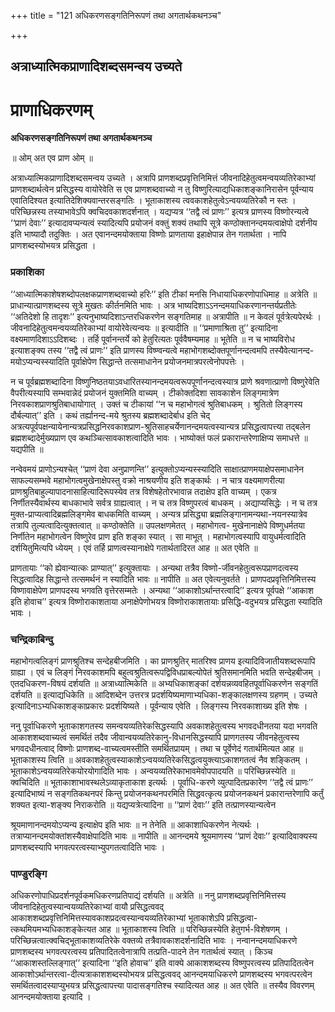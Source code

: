 +++
title = "121 अधिकरणसङ्गतिनिरूपणं तथा अगतार्थकथनञ्च"

+++


## अत्राध्यात्मिकप्राणादिशब्दसमन्वय उच्यते

# **प्राणाधिकरणम्**

**अधिकरणसङ्गतिनिरूपणं तथा अगतार्थकथनञ्च**

॥ ओम् अत एव प्राण ओम् ॥

अत्राध्यात्मिकप्राणादिशब्दसमन्वय उच्यते । अत्रापि प्राणशब्दप्रवृत्तिनिमित्तं जीवनादिहेतुत्वमन्वयव्यतिरेकाभ्यां प्राणशब्दार्थत्वेन प्रसिद्धस्य वायोरेवेति स एव प्राणशब्दवाच्यो न तु विष्णुरित्याद्यधिकाशङ्कानिरासेन पूर्वन्याय एवातिदिश्यत इत्यातिदेशिक्यवान्तरसङ्गतिः । भूताकाशस्य त्ववकाशहेतुत्वेऽन्वयव्यतिरेकौ न स्तः । परिच्छिन्नस्य तस्याभावेऽपि क्वचिदवकाशदर्शनात् । यद्यप्यत्र ‘‘तद्वै त्वं प्राणः’’ इत्यत्र प्राणस्य विष्णोरन्यत्वे ‘‘प्राणं देवाः’’ इत्यादावप्यन्यत्वं स्यादित्यपि प्रयोजनं वक्तुं शक्यं तथापि सूत्रे कण्ठोक्तानन्दमयत्वाक्षेपो दर्शनीय इति भाष्यादौ तदुक्तिः । अत एवानन्दमयोक्ताया विष्णोः प्राणताया इहाक्षेपान्न तेन गतार्थता । नापि प्राणशब्दस्योभयत्र प्रसिद्धता ।

### **प्रकाशिका**

‘‘आध्यात्मिकाशेषशब्दोपलक्षकप्राणशब्दवाच्यो हरिः’’ इति टीकां मनसि निधायाधिकरणोपाधिमाह ॥ अत्रेति ॥ प्राधान्यात्प्राणशब्दस्य सूत्रे मुखतः कीर्तनमिति भावः । अत्र भाष्यदिशाऽऽनन्दमयाधिकरणानन्तर्यप्रतीतेः ‘‘अतिदेशो हि तादृशः’’ इत्यनुभाष्यदिशाऽन्तरधिकरणेन सङ्गतिमाह ॥ अत्रापीति ॥ न केवलं पूर्वत्रेत्यपेरर्थः । जीवनादिहेतुत्वमन्वयव्यतिरेकाभ्यां वायोरेवेत्यन्वयः ॥ इत्यादीति ॥ ‘‘प्रमाणाश्रिता तु’’ इत्यादिना वक्ष्यमाणदिशाऽऽदिशब्दः । तर्हि पूर्वानन्तर्ये को हेतुरित्यतः पूर्ववैषम्यमाह ॥ भूतेति ॥ न च भाष्यविरोध इत्याशङ्क्य तस्य ‘‘तद्वै त्वं प्राणः’’ इति प्राणस्य विष्ण्वन्यत्वे महाभोगशब्दोक्तपूर्णानन्दत्वमपि तस्यैवेत्यानन्द-मयोऽप्यन्यस्स्यादिति पूर्वाक्षेपेण सिद्धान्ते तत्समाधानेन प्रयोजनमात्रपरत्वेनोपपत्तेः ।

न च पूर्वब्रह्मशब्दादिना विष्णुनिष्ठतयाऽवधारितस्यानन्दमयत्वरूपपूर्णानन्दत्वस्यात्र प्राणे श्रवणात्प्राणो विष्णुरेवेति वैपरीत्यस्यापि सम्भवान्नेदं प्रयोजनं युक्तमिति वाच्यम् । टीकोक्तदिशा सावकाशेन लिङ्गमात्रेण निरवकाशप्राणश्रुतिबाधायोगात् । उक्तं च टीकायां ‘‘न च महाभोगत्वं श्रुतिबाधकम् । श्रुतितो लिङ्गस्य दौर्बल्यात्’’ इति । कथं तर्ह्यानन्द-मये श्रुतस्य ब्रह्मशब्दादेर्बाध इति चेद् अत्रत्यपूर्वपक्षन्यायेनान्यत्रप्रसिद्धनिरवकाशप्राण-श्रुतिसाहचर्येणानन्दमयत्वस्यान्यत्र प्रसिद्धत्वापत्त्या तद्बलेन ब्रह्मशब्दादेर्मुख्यप्राण एव कथञ्चित्सावकाशत्वादिति भावः । भाष्योक्तं फलं प्रकारान्तरेणाक्षिप्य समाधत्ते ॥ यद्यपीति ॥

नन्वेवमयं प्राणोऽन्यश्चेत् ‘‘प्राणं देवा अनुप्राणन्ति’’ इत्युक्तोऽप्यन्यस्स्यादिति साक्षात्प्राणमयाक्षेपसमाधानेन साफल्यसम्भवे महाभोगत्वमुखेनाक्षेपस्तु वक्रो नाश्रयणीय इति शङ्कार्थः । न चात्र वक्ष्यमाणरीत्या प्राणश्रुतिबाहुल्यापादनासाहित्यादिरूपस्येव तत्र विशेषहेतोरभावान्न तदाक्षेप इति वाच्यम् । एकत्र निर्णीतस्यैवार्थस्य बाधकाभावे सर्वत्र ग्राह्यत्वात् । न च तत्र विष्णुपरत्वं बाधकम् । अद्याप्यसिद्धेः । न च तत्र मुक्त-प्राप्यत्वादिब्रह्मलिङ्गमेव बाधकमिति वाच्यम् । अन्यत्र प्रसिद्ध्या ब्रह्मलिङ्गानामन्यथा-नयनस्यात्रेव तत्रापि तुल्यत्वादित्युक्तत्वात् ॥ कण्ठोक्तेति ॥ उपलक्षणमेतत् । महाभोगत्व- मुखेनानाक्षेपे विष्णुधर्मतया निर्णीतेन महाभोगत्वेन विष्णुरेव प्राण इति शङ्का स्यात् । सा माभूत् । महाभोगत्वस्यापि वायुधर्मत्वादिति दर्शयितुमित्यपि ध्येयम् । एवं तर्हि प्राणत्वस्यानाक्षेपे गतार्थतादिरत आह ॥ अत एवेति ॥

प्राणतायाः ‘‘को ह्येवान्यात्कः प्राण्यात्’’ इत्युक्तायाः । अन्यथा तत्रैव विष्णो-र्जीवनहेतुत्वरूपप्राणदत्वस्य सिद्धत्वादिह सिद्धान्ते तत्समर्थनं न स्यादिति भावः ॥ नापीति ॥ अत एवेत्यनुवर्तते । प्राणपदप्रवृत्तिनिमित्तस्य विष्णावाक्षेपेण प्राणपदस्य भगवति वृत्तेरसम्मतेः । अन्यथा ‘‘आकाशोऽर्थान्तरत्वादि’’ इत्यत्र पूर्वपक्षे ‘‘आकाश इति होवाच’’ इत्यत्र विष्णोराकाशताया अनाक्षेपेणोभयत्र विष्णोराकाशतायाः प्रसिद्धि-वदुभयत्र प्रसिद्धता स्यादिति भावः ।

### **चन्द्रिकाबिन्दु**

महाभोगत्वलिङ्गं प्राणश्रुतिश्च सन्देहबीजमिति । का प्राणश्रुतिर् मातरिश्व प्राणय इत्यादिविजातीयशब्दरूपापि ग्राह्या । एवं च लिङ्गं निरवकाशमपि बहुत्वश्रुतित्वरूपद्विविधप्राबल्योपेतं श्रुतिसमानमिति भवति सन्देहबीजम् । एतदधिकरण-विषयं दर्शयति ॥ अत्राध्यात्मिकेति ॥ अभ्यधिकाशङ्कां दर्शयन्नव्यवहितपूर्वाधिकरणेन सङ्गतिं दर्शयति ॥ इत्याद्यधिकेति ॥ आदिशब्देन उत्तरत्र प्रदर्शयिष्यमाणाभ्यधिका-शङ्कालक्षणस्य ग्रहणम् । उच्यते इत्यादिनाऽभ्यधिकाशङ्काप्रकारः प्रदर्शयिष्यते । पूर्वन्याय एवेति । लिङ्गस्य निरवकाशाख्य इति शेषः ।

ननु पूर्वाधिकरणे भूताकाशगतस्य समन्वयव्यतिरेकसिद्धस्यापि अवकाशहेतुत्वस्य भगवदधीनतया यदा भगवति आकाशशब्दवाच्यत्वं समर्थितं तदैव जीवान्वयव्यतिरेकानु-विधानसिद्धस्यापि प्राणगतस्य जीवनहेतुत्वस्य भगवदधीनत्वाद् विष्णोः प्राणशब्द-वाच्यत्वमस्तीति समर्थितप्रायम् । तथा च पूर्वेणेदं गतार्थमित्यत आह ॥ भूताकाशस्य त्विति ॥ अवकाशहेतुत्वस्याकाशेऽन्वयव्यतिरेकसिद्धत्वयुक्त्याऽकाशगतत्वं नैव शङ्कितम् । भूताकाशेऽन्वयव्यतिरेकयोरयोगादिति भावः । अन्वयव्यतिरेकाभावमेवोपपादयति ॥ परिच्छिन्नस्येति ॥ क्वचिदिति ॥ भूताकाशाभावस्थलेऽव्याकृताकाश इत्यर्थः । पूर्वाधि-करणे व्युत्पादितप्रकारेण ‘‘तद्वै त्वं प्राणः’’ इत्यादिभाष्यं न सङ्गतिकथनपरं किन्तु प्रयोजनकथनपरमिति सिद्धवत्कृत्य प्रयोजनकथनं प्रकारान्तरेणापि कर्तुं शक्यत इत्या-शङ्क्य निराकरोति ॥ यद्यप्यत्रेत्यादिना ॥ ‘‘प्राणं देवाः’’ इति तत्प्राणस्यान्यत्वेन

श्रूयमाणानन्दमयोऽप्यन्य इत्याक्षेप इति भावः ॥ न तेनेति ॥ आकाशाधिकरणेन नेत्यर्थः । तत्राप्यानन्दमयोक्तांशस्यैवाक्षेपादिति भावः ॥ नापीति ॥ आनन्दमये श्रूयमाणस्य ‘‘प्राणं देवाः’’ इत्यादिवाक्यस्य प्राणशब्दस्यापि भगवत्परत्वस्याभ्युपगतत्वादिति भावः ।

### **पाण्डुरङ्गि**

अधिकरणोपाधिप्रदर्शनपूर्वकमधिकरणप्रतिपाद्यं दर्शयति ॥ अत्रेति ॥ ननु प्राणशब्दप्रवृत्तिनिमित्तस्य जीवनादिहेतुत्वस्यान्वयव्यतिरेकाभ्यां वायौ प्रसिद्धत्ववद् आकाशशब्दप्रवृत्तिनिमित्तस्यावकाशप्रदत्वस्यान्वयव्यतिरेकाभ्यां भूताकाशेऽपि प्रसिद्धत्वा-त्कथमियमभ्यधिकाशङ्केत्यत आह ॥ भूताकाशस्य त्विति ॥ परिच्छिन्नस्येति हेतुगर्भ-विशेषणम् । परिच्छिन्नत्वात्क्वचिद्भूताकाशव्यतिरेके वक्तव्ये तत्रैवावकाशदर्शनादिति भावः । नन्वानन्दमयाधिकरणे प्राणशब्दस्य भगवत्परत्वस्य प्रतिपादितत्वेनात्रापि तत्प्रति-पादने तेन गतार्थत्वं स्यात् । किञ्च ‘‘आकाशस्तल्लिङ्गात्’’ इत्यादिना ‘‘इति होवाच’’ इति वाक्ये आकाशशब्दस्य विष्णुपरत्वस्य प्रतिपादितत्वेन आकाशोऽर्थान्तरत्वा-दीत्यत्राकाशशब्दस्योभयत्र प्रसिद्धत्ववद् आनन्दमयाधिकरणे प्राणशब्दस्य भगवत्परत्वेन समर्थितत्वादस्याप्युभयत्र प्रसिद्धत्वापत्त्या पादासङ्गतिश्च स्यादित्यत आह ॥ अत एवेति ॥ तस्यैव विवरणम् आनन्दमयोक्ताया इत्यादि ।

